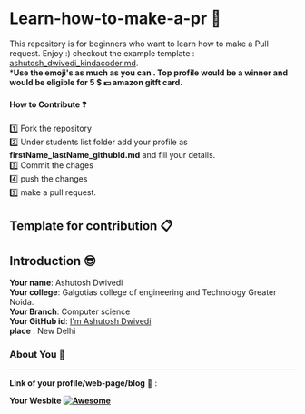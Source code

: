 # Learn-how-to-make-a-pr :rocket:
This repository is for beginners who want to learn how to make a Pull request. Enjoy :) checkout the example template :    [ashutosh_dwivedi_kindacoder.md](https://github.com/code-with-kindacoder/Learn-how-to-make-a-pr/blob/master/students%20list/ashutosh_dwivedi_kindacoder.md).
<br>
***Use the emoji's as much as you can . Top profile would be a winner and would be eligible for 5 $ :dollar: amazon gitft card.**


#### How to Contribute :question:
:one: Fork the repository
<br>
:two: Under students list folder add your profile as **firstName_lastName_githubId.md** and fill your details.
<br>
:three: Commit the chages
 <br>
:four: push the changes
 <br>
:five: make a pull request.



## Template for contribution :clipboard:


## Introduction :sunglasses:
**Your name**:     Ashutosh Dwivedi
<br>
**Your college**: Galgotias college of engineering and Technology Greater Noida.
<br>
**Your Branch**: Computer science
<br>
**Your GitHub id**: [I'm Ashutosh Dwivedi](https://github.com/kindacoder)
<br>
**place** : New Delhi
### About You :boy:
---

**Link of your profile/web-page/blog** :link: :

**Your Wesbite**  **[![Awesome](https://awesome.re/badge.svg)](https://github.com)**

